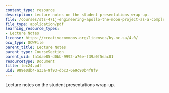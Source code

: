 ```yaml
---
content_type: resource
description: Lecture notes on the student presentations wrap-up.
file: /courses/sts-471j-engineering-apollo-the-moon-project-as-a-complex-system-spring-2007/989e0db4a33a9f93dbc36e9c90b4f8f9_lec24.pdf
file_type: application/pdf
learning_resource_types:
- Lecture Notes
license: https://creativecommons.org/licenses/by-nc-sa/4.0/
ocw_type: OCWFile
parent_title: Lecture Notes
parent_type: CourseSection
parent_uid: fa1dae85-d0bb-9992-a76e-f39a0f5eac01
resourcetype: Document
title: lec24.pdf
uid: 989e0db4-a33a-9f93-dbc3-6e9c90b4f8f9
---
```

Lecture notes on the student presentations wrap-up.